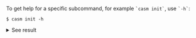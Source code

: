 To get help for a specific subcommand, for example `` `casm init` ``, use `` `-h` ``:
```
$ casm init -h
```
<details><summary markdown="span">See result</summary>

```
$ casm init -h

'casm init' usage:
  -h [ --help ]         Print help message
  --desc                Print extended usage description
  -f [ --force ]        Force using a non-reduced, non-primitive, or 
                        left-handed PRIM


```
</details>
<br>
